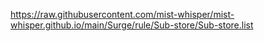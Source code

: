https://raw.githubusercontent.com/mist-whisper/mist-whisper.github.io/main/Surge/rule/Sub-store/Sub-store.list
